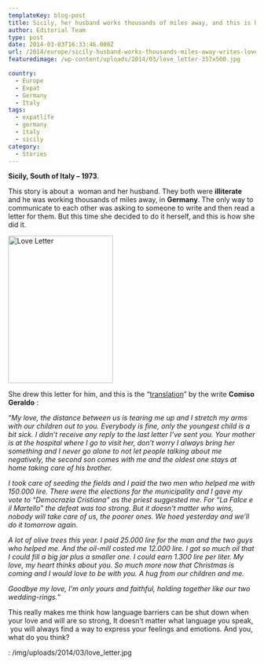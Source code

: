 ```yaml
---
templateKey: blog-post
title: Sicily, her husband works thousands of miles away, and this is how she writes to her love.
author: Editorial Team
type: post
date: 2014-03-03T16:33:46.000Z
url: /2014/europe/sicily-husband-works-thousands-miles-away-writes-love/
featuredimage: /wp-content/uploads/2014/03/love_letter-357x500.jpg

country:
  - Europe
  - Expat
  - Germany
  - Italy
tags:
  - expatlife
  - germany
  - italy
  - sicily
category:
  - Stories
---
```


**Sicily, South of Italy &#8211; 1973**.

This story is about a  woman and her husband. They both were **illiterate** and he was working thousands of miles away, in **Germany**. The only way to communicate to each other was asking to someone to write and then read a letter for them. But this time she decided to do it herself, and this is how she did it.

<!--more-->

<img src="/img/uploads/2014/03/love_letter-213x300.jpg" alt="Love Letter" width="213" height="300" />

She drew this letter for him, and this is the &#8220;<span style="text-decoration: underline;">translation</span>&#8221; by the write **Comiso Geraldo** :

&#8220;_My love, the distance between us is tearing me up and I stretch my arms with our children out to you. Everybody is fine, only the youngest child is a bit sick. I didn’t receive any reply to the last letter I’ve sent you. Your mother is at the hospital where I go to visit her, don’t worry I always bring her something and I never go alone to not let people talking about me negatively, the second son comes with me and the oldest one stays at home taking care of his brother._

_I took care of seeding the fields and I paid the two men who helped me with 150.000 lire. There were the elections for the municipality and I gave my vote to “Democrazia Cristiana” as the priest suggested me. For “La Falce e il Martello” the defeat was too strong. But it doesn’t matter who wins, nobody will take care of us, the poorer ones. We hoed yesterday and we’ll do it tomorrow again._

_A lot of olive trees this year. I paid 25.000 lire for the man and the two guys who helped me. And the oil-mill costed me 12.000 lire. I got so much oil that I could fill a big jar plus a smaller one. I could earn 1.300 lire per liter. My love, my heart thinks about you. So much more now that Christmas is coming and I would love to be with you. A hug from our children and me._

_Goodbye my love, I’m only yours and faithful, holding together like our two wedding-rings._&#8221;

This really makes me think how language barriers can be shut down when your love and will are so strong, It doesn&#8217;t matter what language you speak,  you will always find a way to express your feelings and emotions. And you, what do you think?

: /img/uploads/2014/03/love_letter.jpg
